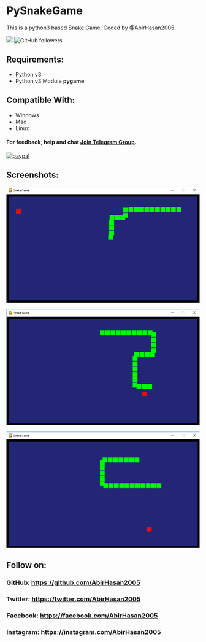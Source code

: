 # PySnakeGame
This is a python3 based Snake Game. Coded by @AbirHasan2005.

<a href="https://t.me/linux_repo"><img src="https://img.shields.io/badge/Telegram-Join%20Telegram%20Group-blue"></a> ![GitHub followers](https://img.shields.io/github/followers/AbirHasan2005?style=social)

## Requirements:
- Python v3
- Python v3 Module **pygame**

## Compatible With:
- Windows
- Mac
- Linux

#### For feedback, help and chat [Join Telegram Group](http://t.me/linux_repo).

[![paypal](https://www.paypalobjects.com/en_US/i/btn/btn_donateCC_LG.gif)](https://paypal.me/AbirHasan2005)


## Screenshots:

![Screeshot](https://github.com/AbirHasan2005/PySnakeGame/blob/master/cap1.png)

![Screeshot](https://github.com/AbirHasan2005/PySnakeGame/blob/master/cap2.png)

![Screeshot](https://github.com/AbirHasan2005/PySnakeGame/blob/master/cap3.png)


## Follow on:
### GitHub: https://github.com/AbirHasan2005
### Twitter: https://twitter.com/AbirHasan2005
### Facebook: https://facebook.com/AbirHasan2005
### Instagram: https://instagram.com/AbirHasan2005
